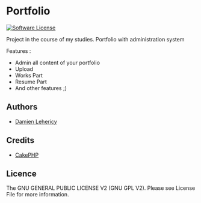 # Portfolio
[![Software License](https://img.shields.io/badge/license-GNU%20General%20Public%20License%20v2.0-brightgreen.svg?style=flat-square)](LICENSE)

Project in the course of my studies.
Portfolio with administration system

Features :

* Admin all content of your portfolio
* Upload
* Works Part
* Resume Part
* And other features ;)

## Authors
- [Damien Lehericy](https://github.com/damieb)

## Credits
- [CakePHP](https://github.com/cakephp/cakephp)

## Licence
The GNU GENERAL PUBLIC LICENSE V2 (GNU GPL V2). Please see License File for more information.
